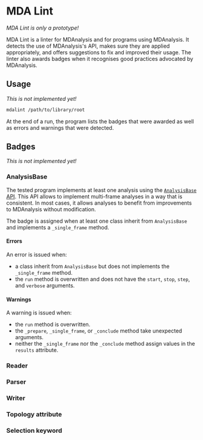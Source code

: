 MDA Lint
========

*MDA Lint is only a prototype!*

MDA Lint is a linter for MDAnalysis and for programs using MDAnalysis. It
detects the use of MDAnalysis's API, makes sure they are applied appropriately,
and offers suggestions to fix and improved their usage. The linter also awards
badges when it recognises good practices advocated by MDAnalysis.

## Usage

*This is not implemented yet!*

```bash
mdalint /path/to/library/root
```

At the end of a run, the program lists the badges that were awarded as well as
errors and warnings that were detected.

## Badges

*This is not implemented yet!*

### AnalysisBase

The tested program implements at least one analysis using the [`AnalysisBase`
API](https://docs.mdanalysis.org/stable/documentation_pages/analysis/base.html).
This API allows to implement multi-frame analyses in a way that is consistent.
In most cases, it allows analyses to benefit from improvements to MDAnalysis
without modification.

The badge is assigned when at least one class inherit from `AnalysisBase` and
implements a `_single_frame` method.

#### Errors

An error is issued when:

* a class inherit from `AnalysisBase` but does not
  implements the `_single_frame` method. 
* the `run` method is overwritten and does not have the `start`, `stop`,
  `step`, and `verbose` arguments.

#### Warnings

A warning is issued when:

* the `run` method is overwritten.
* the `_prepare`, `_single_frame`, or `_conclude` method take unexpected
  arguments.
* neither the `_single_frame` nor the `_conclude` method assign values in the
  `results` attribute.

### Reader

### Parser

### Writer

### Topology attribute

### Selection keyword

